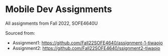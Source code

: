# Mobile Dev Assignments

All assignments from Fall 2022, SOFE4640U

Sourced from: 
- Assignment1: https://github.com/Fall22SOFE4640/assignment-1-tiwaojo
- Assignment2: https://github.com/Fall22SOFE4640/ssignment2-tiwaojo